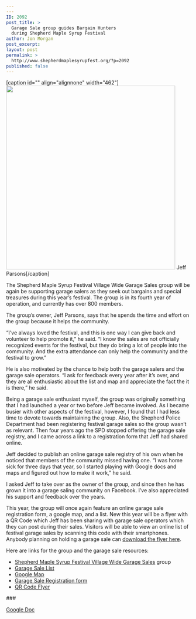 ```yaml
---
---
ID: 2092
post_title: >
  Garage Sale group guides Bargain Hunters
  during Shepherd Maple Syrup Festival
author: Jon Morgan
post_excerpt:
layout: post
permalink: >
  http://www.shepherdmaplesyrupfest.org/?p=2092
published: false
---
```

[caption id="" align="alignnone" width="462"]<img src="http://www.shepherdmaplesyrupfest.org/wp-content/uploads/2018/04/null-3.jpeg" alt="" width="462" height="501" /> Jeff Parsons[/caption]

The Shepherd Maple Syrup Festival Village Wide Garage Sales group will be again be supporting garage salers as they seek out bargains and special treasures during this year’s festival. The group is in its fourth year of operation, and currently has over 800 members.

The group’s owner, Jeff Parsons, says that he spends the time and effort on the group because it helps the community.

“I've always loved the festival, and this is one way I can give back and volunteer to help promote it,” he said. “I know the sales are not officially recognized events for the festival, but they do bring a lot of people into the community. And the extra attendance can only help the community and the festival to grow.”

He is also motivated by the chance to help both the garage salers and the garage sale operators. “I ask for feedback every year after it’s over, and they are all enthusiastic about the list and map and appreciate the fact the it is there,” he said.

Being a garage sale enthusiast myself, the group was originally something that I had launched a year or two before Jeff became involved. As I became busier with other aspects of the festival, however, I found that I had less time to devote towards maintaining the group. Also, the Shepherd Police Department had been registering festival garage sales so the group wasn’t as relevant. Then four years ago the SPD stopped offering the garage sale registry, and I came across a link to a registration form that Jeff had shared online.

Jeff decided to publish an online garage sale registry of his own when he noticed that members of the community missed having one. “I was home sick for three days that year, so I started playing with Google docs and maps and figured out how to make it work,” he said.

I asked Jeff to take over as the owner of the group, and since then he has grown it into a garage saling community on Facebook. I’ve also appreciated his support and feedback over the years.

This year, the group will once again feature an online garage sale registration form, a google map, and a list. New this year will be a flyer with a QR Code which Jeff has been sharing with garage sale operators which they can post during their sales. Visitors will be able to view an online list of festival garage sales by scanning this code with their smartphones. Anybody planning on holding a garage sale can <a href="https://drive.google.com/file/d/1oHBX7tJnd1CplJUxMV0H22diBEoncpJN/view">download the flyer here</a>.

Here are links for the group and the garage sale resources:
<ul>
 	<li><a href="https://www.facebook.com/groups/SMSFgaragesales/">Shepherd Maple Syrup Festival Village Wide Garage Sales</a> group</li>
 	<li><a href="https://drive.google.com/file/d/1mq7Bb6q9MIsi25PbotiHrHDh8B9UF4US/view">Garage Sale List</a></li>
 	<li><a href="https://www.google.com/maps/d/viewer?mid=1YQfoRZV3Pm4U111I2YgiJWjEHG9lVctX&amp;ll=43.521061700000025%2C-84.66698380000003&amp;z=11">Google Map</a></li>
 	<li><a href="https://docs.google.com/forms/d/e/1FAIpQLSeicu4KZ6WgZeCUqyZtcM6BzqYsG4894fiJ-FaVoG9WkFEk4g/viewform">Garage Sale Registration form</a></li>
 	<li><a href="https://drive.google.com/file/d/1oHBX7tJnd1CplJUxMV0H22diBEoncpJN/view">QR Code Flyer</a></li>
</ul>
###

<a href="https://docs.google.com/document/d/10QN5whquA3NMoVnKrszTMGPhzdqMyixCbJQHyR6_nw8/edit?usp=sharing">Google Doc</a>